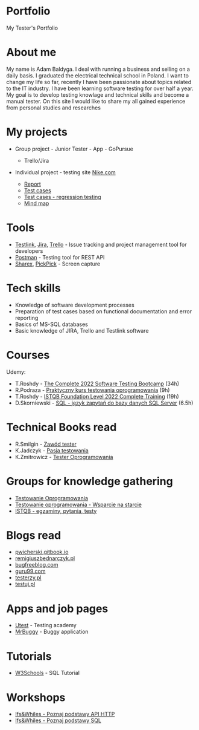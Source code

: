 # Portfolio
My Tester's Portfolio

# About me
My name is Adam Baldyga. I deal with running a business and selling on a daily basis. I graduated  the electrical technical school in Poland. I want to change my life so far, recently I have been passionate about topics related to the IT industry. I have been learning software testing for over half a year. My goal is to develop testing knowlage and technical skills  and become a manual tester. On this site I would like to share my all gained experience 
from personal studies and researches

# My projects
 * Group project - Junior Tester - App - GoPursue
   * Trello/Jira

 * Individual project - testing site [Nike.com](https://www.nike.com/pl/)
   * [Report](https://docs.google.com/document/d/1V4wXVDFnAzbodtMFi3RApmWW0PM_iULutztO10xc1G4/edit?usp=sharing) 
   * [Test cases](https://docs.google.com/spreadsheets/d/1Jsu_nuOOz7R1QgDWkhtI_CMX1GAcwClegIRhimbiafw/edit?usp=sharing)
   * [Test cases - regression testing](https://docs.google.com/spreadsheets/d/1LCofIcJ3Sb8Tj8kA7TQfqIQTQkaqUsHcL4HPFNmBAUk/edit?usp=sharing)
   * [Mind map](https://drive.google.com/file/d/1ah5VG4-q1XtB1BOUO8yK2I7TzT8bwEqc/view?usp=sharing)

# Tools
 * [Testlink](https://bitnami.com/stack/testlink), [Jira](https://www.atlassian.com/pl/software/jira), [Trello](https://trello.com/) - Issue tracking and project management tool for developers
 * [Postman](https://www.postman.com/) - Testing tool for REST API
 * [Sharex](https://getsharex.com/), [PickPick](https://picpick.app/pl/) - Screen capture


# Tech skills
* Knowledge of software development processes
* Preparation of test cases based on functional documentation and error reporting
* Basics of MS-SQL databases 
* Basic knowledge of JIRA, Trello and Testlink software


# Courses
   Udemy:
 * T.Roshdy - [The Complete 2022 Software Testing Bootcamp](https://www.udemy.com/course/testerbootcamp/) (34h)
 * R.Podraza - [Praktyczny kurs testowania oprogramowania](https://www.udemy.com/course/praktyczny-kurs-testowania-oprogramowania/) (9h)
 * T.Roshdy - [ISTQB Foundation Level 2022 Complete Training](https://www.udemy.com/course/foundation-level-training/) (19h)
 * D.Skorniewski - [SQL - język zapytań do bazy danych SQL Server](https://www.udemy.com/course/kurs-sql/) (6.5h)

# Technical Books read
 * R.Smilgin - [Zawód tester](https://helion.pl/ksiazki/zawod-tester-od-decyzji-do-zdobycia-doswiadczenia-radoslaw-smilgin,e_0vj2.htm#format/e)
 * K.Jadczyk - [Pasja testowania](https://helion.pl/ksiazki/pasja-testowania-wydanie-ii-rozszerzone-krzysztof-jadczyk,paste2.htm)
 * K.Zmitrowicz - [Tester Oprogramowania](https://helion.pl/ksiazki/tester-oprogramowania-przygotowanie-do-egzaminu-z-testowania-oprogramowania-karolina-zmitrowicz,e_00c5.htm#format/e)

# Groups for knowledge gathering
 * [Testowanie Oprogramowania](https://pl-pl.facebook.com/groups/TestowanieOprogramowania/)
 * [Testowanie oprogramowania - Wsparcie na starcie](https://www.facebook.com/groups/testeroprogramowania)
 * [ISTQB - egzaminy, pytania, testy](https://www.facebook.com/groups/194288250951242/)

# Blogs read
 * [pwicherski.gitbook.io](https://pwicherski.gitbook.io/testowanie-oprogramowania/)
 * [remigiuszbednarczyk.pl](https://remigiuszbednarczyk.pl/)
 * [bugfreeblog.com](https://bugfreeblog.com/)
 * [guru99.com](https://www.guru99.com/)
 * [testerzy.pl](https://testerzy.pl/)
 * [testuj.pl](https://testuj.pl/blog/)


# Apps and job pages
* [Utest](https://www.utest.com/academy) - Testing academy
* [MrBuggy](http://mrbuggy.pl/) - Buggy application

# Tutorials
 * [W3Schools](https://www.w3schools.com/sql/) - SQL Tutorial

# Workshops
 * [Ifs&Whiles - Poznaj podstawy API HTTP](https://www.czyitjestdlamnie.pl/warsztaty-testowanie-api-http)
 * [Ifs&Whiles - Poznaj podstawy SQL](https://www.czyitjestdlamnie.pl/warsztaty-podstawy-sql)



   
